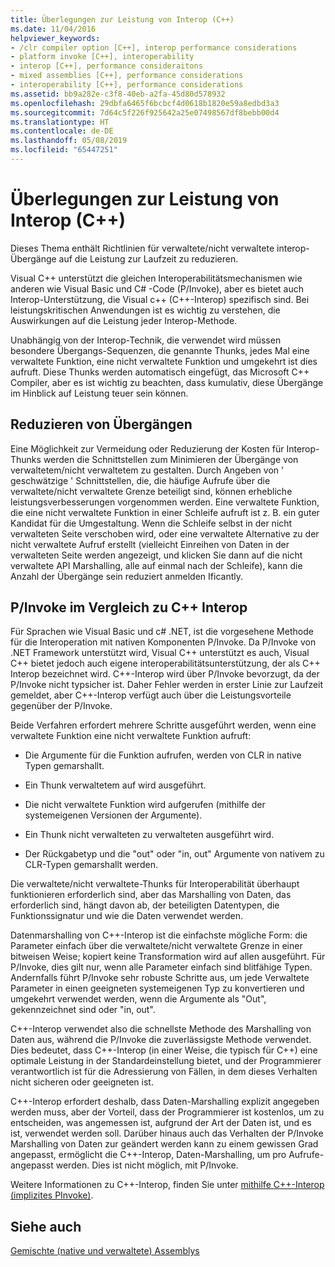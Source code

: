 ```yaml
---
title: Überlegungen zur Leistung von Interop (C++)
ms.date: 11/04/2016
helpviewer_keywords:
- /clr compiler option [C++], interop performance considerations
- platform invoke [C++], interoperability
- interop [C++], performance consideraitons
- mixed assemblies [C++], performance considerations
- interoperability [C++], performance considerations
ms.assetid: bb9a282e-c3f8-40eb-a2fa-45d80d578932
ms.openlocfilehash: 29dbfa6465f6bcbcf4d0618b1820e59a8edbd3a3
ms.sourcegitcommit: 7d64c5f226f925642a25e07498567df8bebb00d4
ms.translationtype: HT
ms.contentlocale: de-DE
ms.lasthandoff: 05/08/2019
ms.locfileid: "65447251"
---
```

# <a name="performance-considerations-for-interop-c"></a>Überlegungen zur Leistung von Interop (C++)

Dieses Thema enthält Richtlinien für verwaltete/nicht verwaltete interop-Übergänge auf die Leistung zur Laufzeit zu reduzieren.

Visual C++ unterstützt die gleichen Interoperabilitätsmechanismen wie anderen wie Visual Basic und C# -Code (P/Invoke), aber es bietet auch Interop-Unterstützung, die Visual c++ (C++-Interop) spezifisch sind. Bei leistungskritischen Anwendungen ist es wichtig zu verstehen, die Auswirkungen auf die Leistung jeder Interop-Methode.

Unabhängig von der Interop-Technik, die verwendet wird müssen besondere Übergangs-Sequenzen, die genannte Thunks, jedes Mal eine verwaltete Funktion, eine nicht verwaltete Funktion und umgekehrt ist dies aufruft. Diese Thunks werden automatisch eingefügt, das Microsoft C++ Compiler, aber es ist wichtig zu beachten, dass kumulativ, diese Übergänge im Hinblick auf Leistung teuer sein können.

## <a name="reducing-transitions"></a>Reduzieren von Übergängen

Eine Möglichkeit zur Vermeidung oder Reduzierung der Kosten für Interop-Thunks werden die Schnittstellen zum Minimieren der Übergänge von verwaltetem/nicht verwaltetem zu gestalten. Durch Angeben von ' geschwätzige ' Schnittstellen, die, die häufige Aufrufe über die verwaltete/nicht verwaltete Grenze beteiligt sind, können erhebliche leistungsverbesserungen vorgenommen werden. Eine verwaltete Funktion, die eine nicht verwaltete Funktion in einer Schleife aufruft ist z. B. ein guter Kandidat für die Umgestaltung. Wenn die Schleife selbst in der nicht verwalteten Seite verschoben wird, oder eine verwaltete Alternative zu der nicht verwaltete Aufruf erstellt (vielleicht Einreihen von Daten in der verwalteten Seite werden angezeigt, und klicken Sie dann auf die nicht verwaltete API Marshalling, alle auf einmal nach der Schleife), kann die Anzahl der Übergänge sein reduziert anmelden Ificantly.

## <a name="pinvoke-vs-c-interop"></a>P/Invoke im Vergleich zu C++ Interop

Für Sprachen wie Visual Basic und c# .NET, ist die vorgesehene Methode für die Interoperation mit nativen Komponenten P/Invoke. Da P/Invoke von .NET Framework unterstützt wird, Visual C++ unterstützt es auch, Visual C++ bietet jedoch auch eigene interoperabilitätsunterstützung, der als C++ Interop bezeichnet wird. C++-Interop wird über P/Invoke bevorzugt, da der P/Invoke nicht typsicher ist. Daher Fehler werden in erster Linie zur Laufzeit gemeldet, aber C++-Interop verfügt auch über die Leistungsvorteile gegenüber der P/Invoke.

Beide Verfahren erfordert mehrere Schritte ausgeführt werden, wenn eine verwaltete Funktion eine nicht verwaltete Funktion aufruft:

- Die Argumente für die Funktion aufrufen, werden von CLR in native Typen gemarshallt.

- Ein Thunk verwaltetem auf wird ausgeführt.

- Die nicht verwaltete Funktion wird aufgerufen (mithilfe der systemeigenen Versionen der Argumente).

- Ein Thunk nicht verwalteten zu verwalteten ausgeführt wird.

- Der Rückgabetyp und die "out" oder "in, out" Argumente von nativem zu CLR-Typen gemarshallt werden.

Die verwaltete/nicht verwaltete-Thunks für Interoperabilität überhaupt funktionieren erforderlich sind, aber das Marshalling von Daten, das erforderlich sind, hängt davon ab, der beteiligten Datentypen, die Funktionssignatur und wie die Daten verwendet werden.

Datenmarshalling von C++-Interop ist die einfachste mögliche Form: die Parameter einfach über die verwaltete/nicht verwaltete Grenze in einer bitweisen Weise; kopiert keine Transformation wird auf allen ausgeführt. Für P/Invoke, dies gilt nur, wenn alle Parameter einfach sind blitfähige Typen. Andernfalls führt P/Invoke sehr robuste Schritte aus, um jede Verwaltete Parameter in einen geeigneten systemeigenen Typ zu konvertieren und umgekehrt verwendet werden, wenn die Argumente als "Out", gekennzeichnet sind oder "in, out".

C++-Interop verwendet also die schnellste Methode des Marshalling von Daten aus, während die P/Invoke die zuverlässigste Methode verwendet. Dies bedeutet, dass C++-Interop (in einer Weise, die typisch für C++) eine optimale Leistung in der Standardeinstellung bietet, und der Programmierer verantwortlich ist für die Adressierung von Fällen, in dem dieses Verhalten nicht sicheren oder geeigneten ist.

C++-Interop erfordert deshalb, dass Daten-Marshalling explizit angegeben werden muss, aber der Vorteil, dass der Programmierer ist kostenlos, um zu entscheiden, was angemessen ist, aufgrund der Art der Daten ist, und es ist, verwendet werden soll. Darüber hinaus auch das Verhalten der P/Invoke Marshalling von Daten zur geändert werden kann zu einem gewissen Grad angepasst, ermöglicht die C++-Interop, Daten-Marshalling, um pro Aufrufe-angepasst werden. Dies ist nicht möglich, mit P/Invoke.

Weitere Informationen zu C++-Interop, finden Sie unter [mithilfe C++-Interop (implizites PInvoke)](../dotnet/using-cpp-interop-implicit-pinvoke.md).

## <a name="see-also"></a>Siehe auch

[Gemischte (native und verwaltete) Assemblys](../dotnet/mixed-native-and-managed-assemblies.md)
